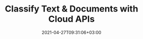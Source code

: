 ---
############################# Static ############################
layout: "product"
date: 2021-04-27T09:31:06+03:00
draft: false

############################# Head ############################
head_title: "Document & Text Classification | REST APIs & Cloud SDKs"
head_description: "Classify documents & text as per IAB-2 & document taxonomy via cURL or Cloud SDK for .NET. REST API supports DOC DOCX of MS Word, ODT OTT of OpenOffice, PDF etc."

############################# Header ############################
title: "Classify Text & Documents with Cloud APIs"
description: "Perform text & documents classification as per IAB-2, Documents, and Sentiment taxonomy. Use cURL commands or Cloud SDKs for REST APIs"

############################# APIs ###############################
apis:
  enable: true

  api:
    # api loop
    - title: "GroupDocs.Classification Cloud SDKs Include"
      
      api_product:
        # api_product loop
        - link: "/classification/curl/"
          img_alt: "GroupDocs.Classification Cloud for cURL"
          image: "/sdk/272x272/groupdocs_classification-for-curl.webp"
          product: "GroupDocs.Classification"
          platform: "Cloud for cURL"
          content: "Use cURL for calling the RESTful APIs to add classification abilities, with support for 3rd party classification services, to your application, regardless of a coding language or platform."

        # api_product loop
        - link: "/classification/net/"
          img_alt: "GroupDocs.Classification Cloud SDK for .NET"
          image: "/sdk/272x272/groupdocs_classification-for-net.webp"
          product: "GroupDocs.Classification"
          platform: "Cloud SDK for .NET"
          content: "Use SDK for .NET to quickly add document classification abilities to your .NET apps."

          

        



        

    

    

############################# Back to top ###############################
back_to_top:
  enable: true
---